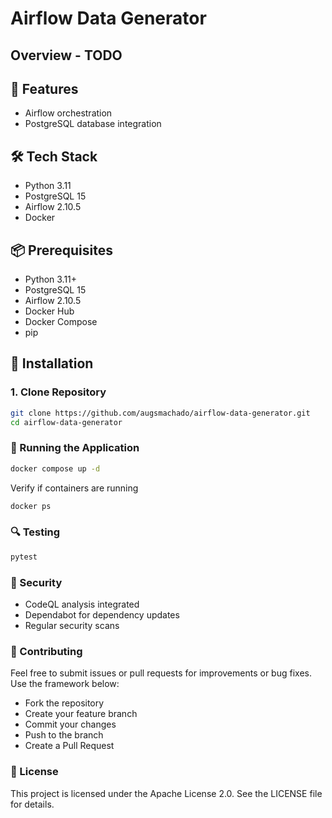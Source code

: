 # Airflow Data Generator

## Overview - TODO

## 🚀 Features

-   Airflow orchestration
-   PostgreSQL database integration

## 🛠 Tech Stack

-   Python 3.11
-   PostgreSQL 15
-   Airflow 2.10.5
-   Docker

## 📦 Prerequisites

-   Python 3.11+
-   PostgreSQL 15
-   Airflow 2.10.5
-   Docker Hub
-   Docker Compose
-   pip

## 🔧 Installation

### 1. Clone Repository

```bash
git clone https://github.com/augsmachado/airflow-data-generator.git
cd airflow-data-generator
```

### 🚦 Running the Application

```bash
docker compose up -d
```

Verify if containers are running

```bash
docker ps
```

### 🔍 Testing

```bash
pytest
```

### 🔐 Security

-   CodeQL analysis integrated
-   Dependabot for dependency updates
-   Regular security scans

### 🤝 Contributing

Feel free to submit issues or pull requests for improvements or bug fixes. Use the framework below:

-   Fork the repository
-   Create your feature branch
-   Commit your changes
-   Push to the branch
-   Create a Pull Request

### 📄 License

This project is licensed under the Apache License 2.0.
See the LICENSE file for details.
